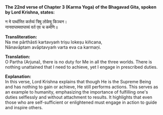 **The 22nd verse of Chapter 3 (Karma Yoga) of the Bhagavad Gita, spoken by Lord Krishna, states:**      

न मे पार्थास्ति कर्तव्यं त्रिषु लोकेषु किञ्चन।        
नानवाप्तमवाप्तव्यं वर्त एव च कर्मणि॥         

**Transliteration:**                                    
Na me pārthāsti kartavyaṁ triṣu lokeṣu kiñcana,                     
Nānavāptam avāptavyaṁ varta eva ca karmaṇi.                              

**Translation:**                   
O Partha (Arjuna), there is no duty for Me in all the three worlds. There is nothing unattained that I need to achieve, yet I engage in prescribed duties.               

**Explanation:**                           
In this verse, Lord Krishna explains that though He is the Supreme Being and has nothing to gain or achieve, He still performs actions. This serves as an example to humanity, emphasizing the importance of fulfilling one's duties selflessly and without attachment to results. It highlights that even those who are self-sufficient or enlightened must engage in action to guide and inspire others.             
